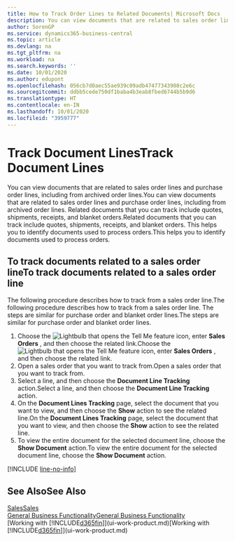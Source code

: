 ```yaml
---
title: How to Track Order Lines to Related Documents| Microsoft Docs
description: You can view documents that are related to sales order lines and purchase order lines, including from archived order lines. Related documents that you can track include quotes, shipments, receipts, and blanket orders. This helps you to identify documents used to process orders.
author: SorenGP
ms.service: dynamics365-business-central
ms.topic: article
ms.devlang: na
ms.tgt_pltfrm: na
ms.workload: na
ms.search.keywords: ''
ms.date: 10/01/2020
ms.author: edupont
ms.openlocfilehash: 056cb7d0aec55ae939c09adb47477343908c2e6c
ms.sourcegitcommit: ddbb5cede750df1baba4b3eab8fbed6744b5b9d6
ms.translationtype: HT
ms.contentlocale: en-IN
ms.lasthandoff: 10/01/2020
ms.locfileid: "3959777"
---
```

# <a name="track-document-lines"></a><span data-ttu-id="cefe3-105">Track Document Lines</span><span class="sxs-lookup"><span data-stu-id="cefe3-105">Track Document Lines</span></span>
<span data-ttu-id="cefe3-106">You can view documents that are related to sales order lines and purchase order lines, including from archived order lines.</span><span class="sxs-lookup"><span data-stu-id="cefe3-106">You can view documents that are related to sales order lines and purchase order lines, including from archived order lines.</span></span> <span data-ttu-id="cefe3-107">Related documents that you can track include quotes, shipments, receipts, and blanket orders.</span><span class="sxs-lookup"><span data-stu-id="cefe3-107">Related documents that you can track include quotes, shipments, receipts, and blanket orders.</span></span> <span data-ttu-id="cefe3-108">This helps you to identify documents used to process orders.</span><span class="sxs-lookup"><span data-stu-id="cefe3-108">This helps you to identify documents used to process orders.</span></span>  

## <a name="to-track-documents-related-to-a-sales-order-line"></a><span data-ttu-id="cefe3-109">To track documents related to a sales order line</span><span class="sxs-lookup"><span data-stu-id="cefe3-109">To track documents related to a sales order line</span></span>
<span data-ttu-id="cefe3-110">The following procedure describes how to track from a sales order line.</span><span class="sxs-lookup"><span data-stu-id="cefe3-110">The following procedure describes how to track from a sales order line.</span></span> <span data-ttu-id="cefe3-111">The steps are similar for purchase order and blanket order lines.</span><span class="sxs-lookup"><span data-stu-id="cefe3-111">The steps are similar for purchase order and blanket order lines.</span></span>

1.  <span data-ttu-id="cefe3-112">Choose the ![Lightbulb that opens the Tell Me feature](media/ui-search/search_small.png "Tell me what you want to do") icon, enter **Sales Orders** , and then choose the related link.</span><span class="sxs-lookup"><span data-stu-id="cefe3-112">Choose the ![Lightbulb that opens the Tell Me feature](media/ui-search/search_small.png "Tell me what you want to do") icon, enter **Sales Orders** , and then choose the related link.</span></span>  
2.  <span data-ttu-id="cefe3-113">Open a sales order that you want to track from.</span><span class="sxs-lookup"><span data-stu-id="cefe3-113">Open a sales order that you want to track from.</span></span>  
3.  <span data-ttu-id="cefe3-114">Select a line, and then choose the **Document Line Tracking** action.</span><span class="sxs-lookup"><span data-stu-id="cefe3-114">Select a line, and then choose the **Document Line Tracking** action.</span></span>
4. <span data-ttu-id="cefe3-115">On the **Document Lines Tracking** page, select the document that you want to view, and then choose the **Show** action to see the related line.</span><span class="sxs-lookup"><span data-stu-id="cefe3-115">On the **Document Lines Tracking** page, select the document that you want to view, and then choose the **Show** action to see the related line.</span></span>
5. <span data-ttu-id="cefe3-116">To view the entire document for the selected document line, choose the **Show Document** action.</span><span class="sxs-lookup"><span data-stu-id="cefe3-116">To view the entire document for the selected document line, choose the **Show Document** action.</span></span>

[!INCLUDE [line-no-info](includes/line-no-info.md)]

## <a name="see-also"></a><span data-ttu-id="cefe3-117">See Also</span><span class="sxs-lookup"><span data-stu-id="cefe3-117">See Also</span></span>
[<span data-ttu-id="cefe3-118">Sales</span><span class="sxs-lookup"><span data-stu-id="cefe3-118">Sales</span></span>](sales-manage-sales.md)  
[<span data-ttu-id="cefe3-119">General Business Functionality</span><span class="sxs-lookup"><span data-stu-id="cefe3-119">General Business Functionality</span></span>](ui-across-business-areas.md)  
<span data-ttu-id="cefe3-120">[Working with [!INCLUDE[d365fin](includes/d365fin_md.md)]](ui-work-product.md)</span><span class="sxs-lookup"><span data-stu-id="cefe3-120">[Working with [!INCLUDE[d365fin](includes/d365fin_md.md)]](ui-work-product.md)</span></span>
